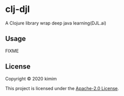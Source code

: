 # clj-djl

A Clojure library wrap deep java learning(DJL.ai)

## Usage

FIXME

## License

Copyright © 2020 kimim

This project is licensed under the [Apache-2.0 License](LICENSE).
